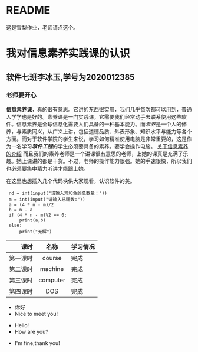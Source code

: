 # README
这是雪梨作业，老师请点这个。


# 我对信息素养实践课的认识   
## 软件七班李冰玉,学号为2020012385  
### 老师要开心  
  **信息素养课**，真的很有意思。它讲的东西很实用，我们几乎每次都可以用到，普通人学学也是好的。素养课是一门实践课，它需要我们经常动手去联系使用这些软件。信息素养是全球信息化需要人们具备的一种基本能力。而*素养*是一个人的修养，与素质同义，从广义上讲，包括道德品质、外表形象、知识水平与能力等各个方面。而对于软件学院的学生来说，学习如何精准使用电脑是非常重要的，这是作为一名学习***软件工程***的学生必须要具备的素养。要学会操作电脑。
[关于信息素养的介绍](https://wenku.baidu.com/view/ebd3166588eb172ded630b1c59eef8c75ebf95cd.html)
  而且我们的素养老师是一个讲课很有意思的老师，上她的课真是充满了乐趣。她上课讲的都是干货。不过，老师的操作能力很强。她的手速很快，所以我们也必须要集中精力听讲才能跟上她。

  在这里也想插入几个代码块供大家观看，认识软件的美。
```
 nd = int(input("请输入鸡和兔的总数量："))
 m = int(input("请输入总腿数:"))
 a = (4 * n - m)/2
 b = n - a
 if (4 * n - m)%2 == 0:
     print(a,b)
 else:
     print("无解")
```
|     课时 |   名称   | 学习情况 |
| -------: | :------: | :------- |
| 第一课时 |  course  | 完成     |
| 第二课时 | machine  | 完成     |
| 第三课时 | computer | 完成     |
| 第四课时 |   DOS    | 完成     |

- 你好  
- Nice to meet you!
+ Hello!
+ How are you?

* I'm fine,thank you!
